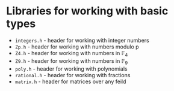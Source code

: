 # Libraries for working with basic types

- `integers.h` - header for working with integer numbers
- `Zp.h` - header for working with numbers modulo p
- `Z4.h` - header for working with numbers in $\mathbb{F}_4$
- `Z9.h` - header for working with numbers in $\mathbb{F}_9$
- `poly.h` - header for working with polynomials
- `rational.h` - header for working with fractions
- `matrix.h` - header for matrices over any feild
